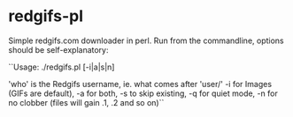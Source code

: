 # redgifs-pl
Simple redgifs.com downloader in perl. Run from the commandline, options should be self-explanatory:

``Usage: ./redgifs.pl [-i|a|s|n] <who>

   'who' is the Redgifs username, ie. what comes after 'user/'
   -i for Images (GIFs are default),
   -a for both,
   -s to skip existing,
   -q for quiet mode,
   -n for no clobber (files will gain .1, .2 and so on)``

